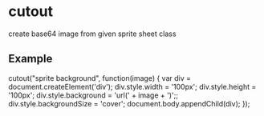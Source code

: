 # cutout

create base64 image from given sprite sheet class

## Example

cutout("sprite background", function(image) {
	var div = document.createElement('div');
	div.style.width = '100px';
	div.style.height = '100px';
	div.style.background = 'url(' + image + ')';;
	div.style.backgroundSize = 'cover'; 
	document.body.appendChild(div);
});

